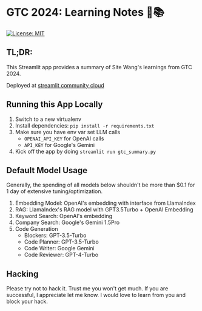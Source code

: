 # GTC 2024: Learning Notes 🤖📚

[![License: MIT](https://img.shields.io/badge/License-MIT-yellow.svg)](https://opensource.org/licenses/MIT)

## TL;DR: 

This Streamlit app provides a summary of Site Wang's learnings from GTC 2024.

Deployed at [streamlit community cloud](https://jac0320-gtcsummary-gtc-summary-igftof.streamlit.app/)


## Running this App Locally


1. Switch to a new virtualenv
2. Install dependencies: `pip install -r requirements.txt`
3. Make sure you have env var set LLM calls
    * `OPENAI_API_KEY` for OpenAI calls
    * `API_KEY` for Google's Gemini
4. Kick off the app by doing `streamlit run gtc_summary.py`


## Default Model Usage

Generally, the spending of all models below shouldn't be more than $0.1 for 1 day of extensive tuning/optimization.

1. Embedding Model: OpenAI's embedding with interface from LlamaIndex
2. RAG: LlamaIndex's RAG model with GPT3.5Turbo + OpenAI Embedding
3. Keyword Search: OpenAI's embedding
4. Company Search: Google's Gemini 1.5Pro
5. Code Generation
    * Blockers: GPT-3.5-Turbo
    * Code Planner: GPT-3.5-Turbo
    * Code Writer: Google Gemini
    * Code Reviewer: GPT-4-Turbo


## Hacking

Please try not to hack it. Trust me you won't get much. 
If you are successful, I appreciate let me know. I would love to learn from you and block your hack.